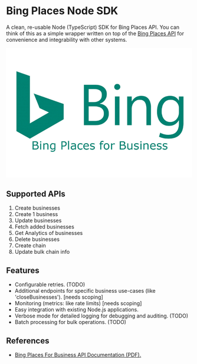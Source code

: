 # Bing Places Node SDK

A clean, re-usable Node (TypeScript) SDK for Bing Places API. You can think of this as a simple wrapper written on top of the [Bing Places API](https://bpprodpublicstorage.blob.core.windows.net/bingplacesapi/BingPlaces_API_v1.0.pdf) for convenience and integrability with other systems.

![Bing Places](https://github.com/incubyte/bing-places-node-sdk/blob/main/assets/bing-places-for-business-logo.png)

## Supported APIs

1. Create businesses
2. Create 1 business
3. Update businesses
4. Fetch added businesses
5. Get Analytics of businesses
6. Delete businesses
7. Create chain
8. Update bulk chain info

## Features

- Configurable retries. (TODO)
- Additional endpoints for specific business use-cases (like 'closeBusinesses'). [needs scoping]
- Monitoring (metrics: like rate limits) [needs scoping]
- Easy integration with existing Node.js applications.
- Verbose mode for detailed logging for debugging and auditing. (TODO)
- Batch processing for bulk operations. (TODO)

## References

- [Bing Places For Business API Documentation (PDF).](https://bpprodpublicstorage.blob.core.windows.net/bingplacesapi/BingPlaces_API_v1.0.pdf)
